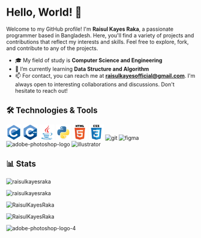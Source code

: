 # Hello, World! 👋

Welcome to my GitHub profile! I'm **Raisul Kayes Raka**, a passionate programmer based in Bangladesh. Here, you'll find a variety of projects and contributions that reflect my interests and skills. Feel free to explore, fork, and contribute to any of the projects.

- 🎓 My field of study is **Computer Science and Engineering**
- 🌱 I’m currently learning **Data Structure and Algorithm**
- 📫 For contact, you can reach me at **raisulkayesofficial@gmail.com**. I'm always open to interesting collaborations and discussions. Don't hesitate to reach out!

## 🛠️ Technologies & Tools

<p align="left">
  <img src="https://raw.githubusercontent.com/devicons/devicon/master/icons/c/c-original.svg" alt="c" width="40" height="40"/>
  <img src="https://raw.githubusercontent.com/devicons/devicon/master/icons/cplusplus/cplusplus-original.svg" alt="cplusplus" width="40" height="40"/>
  <img src="https://raw.githubusercontent.com/devicons/devicon/master/icons/java/java-original.svg" alt="java" width="40" height="40"/>
  <img src="https://raw.githubusercontent.com/devicons/devicon/master/icons/python/python-original.svg" alt="python" width="40" height="40"/>
  <img src="https://raw.githubusercontent.com/devicons/devicon/master/icons/html5/html5-original-wordmark.svg" alt="html5" width="40" height="40"/>
  <img src="https://raw.githubusercontent.com/devicons/devicon/master/icons/css3/css3-original-wordmark.svg" alt="css3" width="40" height="40"/>
  <img src="https://www.vectorlogo.zone/logos/git-scm/git-scm-icon.svg" alt="git" width="40" height="40"/>
  <img src="https://www.vectorlogo.zone/logos/figma/figma-icon.svg" alt="figma" width="40" height="40"/>
  <img src="https://github.com/RaisulKayesRaka/RaisulKayesRaka/assets/119594099/2e9097df-d9a6-4ef6-a864-9391fb7f5f77" alt="adobe-photoshop-logo" width="40" height="40"/>
  <img src="https://www.vectorlogo.zone/logos/adobe_illustrator/adobe_illustrator-icon.svg" alt="illustrator" width="40" height="40"/>
</p>

## 📊 Stats

<p><img src="https://komarev.com/ghpvc/?username=RaisulKayesRaka&label=Profile%20views&color=0e75b6&style=flat" alt="raisulkayesraka"/></p>
<p align="left">
  <img src="https://github-readme-stats.vercel.app/api/top-langs?username=raisulkayesraka&show_icons=true&locale=en&layout=compact&card_width=495&title_color=434d58" alt="raisulkayesraka" />
</p>
<p align="left">
  <img src="https://github-readme-stats.vercel.app/api?username=RaisulKayesRaka&show_icons=true&locale=en&text_bold=false&rank_icon=github&ring_color=434d58&title_color=434d58&icon_color=434d58&card_width=495px&number_format=short" alt="RaisulKayesRaka" />
</p>
<p><img src="https://github-readme-streak-stats.herokuapp.com/?user=RaisulKayesRaka" alt="RaisulKayesRaka" /></p>

![adobe-photoshop-logo-4](https://github.com/RaisulKayesRaka/RaisulKayesRaka/assets/119594099/2e9097df-d9a6-4ef6-a864-9391fb7f5f77)
